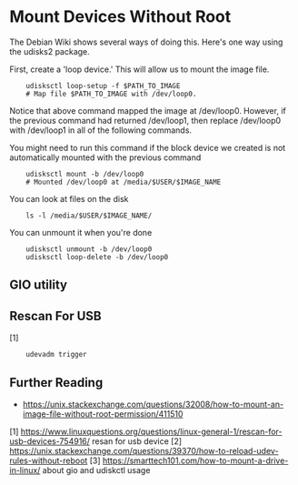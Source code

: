 Mount Devices Without Root
==========================
The Debian Wiki shows several ways of doing this. Here's one way using the udisks2
package.

First, create a 'loop device.' This will allow us to mount the image file.

```
	udisksctl loop-setup -f $PATH_TO_IMAGE
	# Map file $PATH_TO_IMAGE with /dev/loop0.
```

Notice that above command mapped the image at /dev/loop0. However, if the previous
command had returned /dev/loop1, then replace /dev/loop0 with /dev/loop1 in all of
the following commands.

You might need to run this command if the block device we created is not automatically
mounted with the previous command

```
	udisksctl mount -b /dev/loop0
	# Mounted /dev/loop0 at /media/$USER/$IMAGE_NAME
```

You can look at files on the disk

```
	ls -l /media/$USER/$IMAGE_NAME/
```

You can unmount it when you're done

```
	udisksctl unmount -b /dev/loop0
	udisksctl loop-delete -b /dev/loop0
```

## GIO utility

## Rescan For USB
[1]
```
	udevadm trigger
```
## Further Reading
- https://unix.stackexchange.com/questions/32008/how-to-mount-an-image-file-without-root-permission/411510

[1] https://www.linuxquestions.org/questions/linux-general-1/rescan-for-usb-devices-754916/
  resan for usb device
[2] https://unix.stackexchange.com/questions/39370/how-to-reload-udev-rules-without-reboot
[3] https://smarttech101.com/how-to-mount-a-drive-in-linux/ about gio and udiskctl usage

